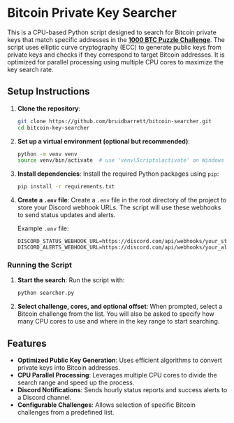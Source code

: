 # Bitcoin Private Key Searcher

This is a CPU-based Python script designed to search for Bitcoin private keys that match specific addresses in the **[1000 BTC Puzzle Challenge](https://privatekeys.puzzle.com/)**. The script uses elliptic curve cryptography (ECC) to generate public keys from private keys and checks if they correspond to target Bitcoin addresses. It is optimized for parallel processing using multiple CPU cores to maximize the key search rate.

## Setup Instructions

1. **Clone the repository**:
    ```bash
    git clone https://github.com/bruidbarrett/bitcoin-searcher.git
    cd bitcoin-key-searcher
    ```

2. **Set up a virtual environment (optional but recommended)**:
    ```bash
    python -m venv venv
    source venv/bin/activate  # use 'venv\Scripts\activate' on Windows
    ```

3. **Install dependencies**:
    Install the required Python packages using `pip`:
    ```bash
    pip install -r requirements.txt
    ```

4. **Create a `.env` file**:
    Create a `.env` file in the root directory of the project to store your Discord webhook URLs. The script will use these webhooks to send status updates and alerts.
    
    Example `.env` file:
    ```env
    DISCORD_STATUS_WEBHOOK_URL=https://discord.com/api/webhooks/your_status_webhook
    DISCORD_ALERTS_WEBHOOK_URL=https://discord.com/api/webhooks/your_alerts_webhook
    ```

### Running the Script

1. **Start the search**:
    Run the script with:
    ```bash
    python searcher.py
    ```

2. **Select challenge, cores, and optional offset**:
    When prompted, select a Bitcoin challenge from the list. You will also be asked to specify how many CPU cores to use and where in the key range to start searching.

## Features

- **Optimized Public Key Generation**: Uses efficient algorithms to convert private keys into Bitcoin addresses.
- **CPU Parallel Processing**: Leverages multiple CPU cores to divide the search range and speed up the process.
- **Discord Notifications**: Sends hourly status reports and success alerts to a Discord channel.
- **Configurable Challenges**: Allows selection of specific Bitcoin challenges from a predefined list.